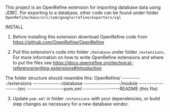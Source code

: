 This project is an OpenRefine extension for importing database data using JDBC.
For exporting to a database, other code can be found under folder `OpenRefine/main/src/com/google/refine/exporters/sql`

INSTALL

1. Before installing this extension download OpenRefine code from https://github.com/OpenRefine/OpenRefine 

2. Pull this extension's code into folder `/database` under folder `/extensions`. 
For more information on how to write OpenRefine extensions and where to put the files see https://docs.openrefine.org/technical-reference/writing-extensions#introduction

The folder structure should resemble this:
OpenRefine/
----------/extensions
--------------/database
------------------/module
------------------/src
------------------pom.xml
------------------README (this file)

3. Update `pom.xml` in folder `/extensions` with your dependencies, or build step changes as necessary for a new database vendor.
